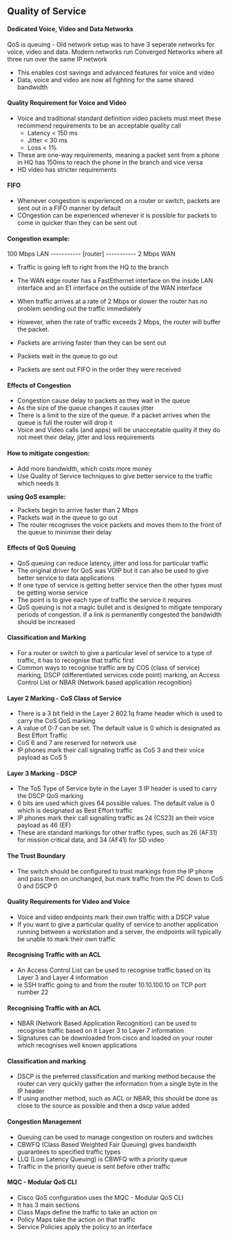 ## Quality of Service

#### Dedicated Voice, Video and Data Networks 

QoS is queuing - Old network setup was to have 3 seperate networks for voice, video and data. 
Modern networks run Converged Networks where all three run over the same IP network 

- This enables cost savings and advanced features for voice and video 
- Data, voice and video are now all fighting for the same shared bandwidth

#### Quality Requirement for Voice and Video

* Voice and traditional standard definition video packets must meet these recommend requirements to be an acceptable quality call
    * Latency < 150 ms 
    * Jitter  < 30 ms 
    * Loss    < 1% 
* These are one-way requirements, meaning a packet sent from a phone in HQ has 150ms to reach the phone in the branch and vice versa
* HD video has stricter requirements 

#### FIFO 
- Whenever congestion is experienced on a router or switch, packets are sent out in a FIFO manner by default
- COngestion can be experienced whenever it is possible for packets to come in quicker than they can be sent out 

#### Congestion example:

100 Mbps LAN ----------- [router] ----------- 2 Mbps WAN

- Traffic is going left to right from the HQ to the branch 
- The WAN edge router has a FastEthernet interface on the inside LAN interface and an E1 interface on the outside of the WAN interface 

- When traffic arrives at a rate of 2 Mbps or slower the router has no problem sending out the traffic immediately
- However, when the rate of traffic exceeds 2 Mbps, the router will buffer the packet.
- Packets are arriving faster than they can be sent out 
- Packets wait in the queue to go out 
- Packets are sent out FIFO in the order they were received 

#### Effects of Congestion 
* Congestion cause delay to packets as they wait in the queue
* As the size of the queue changes it causes jitter 
* There is a limit to the size of the queue. If a packet arrives when the queue is full the router will drop it 
* Voice and Video calls (and apps) will be unacceptable quality if they do not meet their delay, jitter and loss requirements

#### How to mitigate congestion:

- Add more bandwidth, which costs more money
- Use Quality of Service techniques to give better service to the traffic which needs it 

**using QoS example:**
- Packets begin to arrive faster than 2 Mbps
- Packets wait in the queue to go out
- The router recognises the voice packets and moves them to the front of the queue to minimise their delay

#### Effects of QoS Queuing

* QoS queuing can reduce latency, jitter and loss for particular traffic 
* The original driver for QoS was VOIP but it can also be used to give better service to data applications
* If one type of service is getting better service then the other types must be getting worse service
* The point is to give each type of traffic the service it requires 
* QoS queuing is not a magic bullet and is designed to mitigate temporary periods of congestion. If a link is permanently congested the bandwidth should be increased 

#### Classification and Marking 

- For a router or switch to give a particular level of service to a type of traffic, it has to recognise that traffic first 
- Common ways to recognise traffic are by COS (class of service) marking, DSCP (differentiated services code point) marking, an Access Control List or NBAR (Network based application recognition)

#### Layer 2 Marking - CoS Class of Service 
* There is a 3 bit field in the Layer 2 802.1q frame header which is used to carry the CoS QoS marking 
* A value of 0-7 can be set. The default value is 0 which is designated as Best Effort Traffic
* CoS 6 and 7 are reserved for network use 
* IP phones mark their call signaling traffic as CoS 3 and their voice payload as CoS 5

#### Layer 3 Marking - DSCP 
- The ToS Type of Service byte in the Layer 3 IP header is used to carry the DSCP QoS marking
- 6 bits are used which gives 64 possible values. The default value is 0 which is designated as Best Effort traffic 
- IP phones mark their call signalling traffic as 24 (CS23) an their voice payload as 46 (EF)
- These are standard markings for other traffic types, such as 26 (AF31) for mission critical data, and 34 (AF41) for SD video 

#### The Trust Boundary 
- The switch should be configured to trust markings from the IP phone and pass them on unchanged, but mark traffic from the PC down to CoS 0 and DSCP 0

#### Quality Requirements for Video and Voice 
- Voice and video endpoints mark their own traffic with a DSCP value 
- If you want to give a particular quality of service to another application running between a workstation and a server, the endpoints will typically be unable to mark their own traffic 

#### Recognising Traffic with an ACL 

- An Access Control List can be used to recognise traffic based on its Layer 3 and Layer 4 information 
- ie SSH traffic going to and from the router 10.10.100.10 on TCP port number 22

#### Recognising Traffic with an ACL 

* NBAR (Network Based Application Recognition) can be used to recognise traffic based on it Layer 3 to Layer 7 information 
* Signatures can be downloaded from cisco and loaded on your router which recognises well known applications 

#### Classification and marking 

* DSCP is the preferred classification and marking method because the router can very quickly gather the information from a single byte in the IP header 
* If using another method, such as ACL or NBAR, this should be done as close to the source as possible and then a dscp value added 

#### Congestion Management 

- Queuing can be used to manage congestion on routers and switches
- CBWFQ (Class Based Weighted Fair Queuing) gives bandwidth guarantees to specified traffic types 
- LLQ (Low Latency Queuing) is CBWFQ with a priority queue
- Traffic in the priority queue is sent before other traffic 

#### MQC - Modular QoS CLI 

* Cisco QoS configuration uses the MQC - Modular QoS CLI 
* It has 3 main sections 
* Class Maps define the traffic to take an action on 
* Policy Maps take the action on that traffic
* Service Policies apply the policy to an interface 


